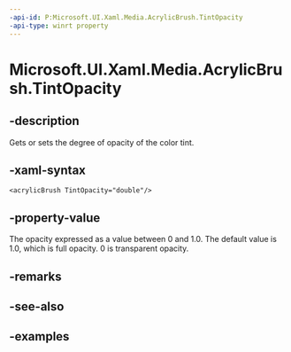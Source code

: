 ```yaml
---
-api-id: P:Microsoft.UI.Xaml.Media.AcrylicBrush.TintOpacity
-api-type: winrt property
---
```


<!-- Property syntax.
public double TintOpacity { get;  set; }
-->

# Microsoft.UI.Xaml.Media.AcrylicBrush.TintOpacity

## -description

Gets or sets the degree of opacity of the color tint.

## -xaml-syntax

```xaml
<acrylicBrush TintOpacity="double"/>
```

## -property-value

The opacity expressed as a value between 0 and 1.0. The default value is 1.0, which is full opacity. 0 is transparent opacity.

## -remarks

## -see-also

## -examples

